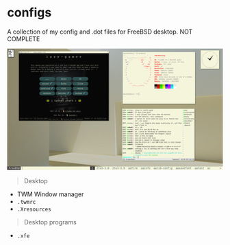 # configs
A collection of my config and .dot files for FreeBSD desktop. NOT COMPLETE

![Desktop theme](https://github.com/briankvn/freebsd_configuration_files/blob/main/20072022_1920x1080.png)

> Desktop

- TWM Window manager  
- `.twmrc`
- `.Xresources`


> Desktop programs
- `.xfe`





